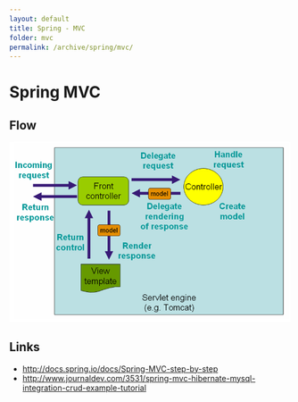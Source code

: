 ```yaml
---
layout: default
title: Spring - MVC
folder: mvc
permalink: /archive/spring/mvc/
---
```


# Spring MVC

## Flow

![mvc_dispatcherServlet](img/mvc_dispatcherServlet.png)

## Links

- <http://docs.spring.io/docs/Spring-MVC-step-by-step>
- <http://www.journaldev.com/3531/spring-mvc-hibernate-mysql-integration-crud-example-tutorial>
